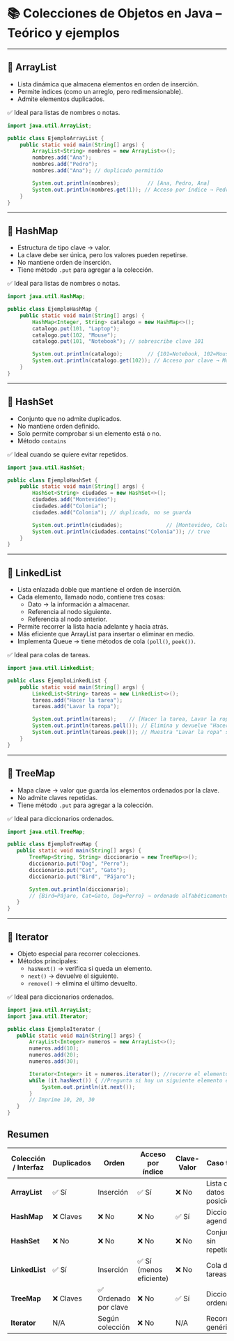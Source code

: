 # 📚 Colecciones de Objetos en Java – Teórico y ejemplos
---

## 🔹 ArrayList
- Lista dinámica que almacena elementos en orden de inserción.  
- Permite índices (como un arreglo, pero redimensionable).  
- Admite elementos duplicados.  

✅ Ideal para listas de nombres o notas.

```java
import java.util.ArrayList;

public class EjemploArrayList {
    public static void main(String[] args) {
        ArrayList<String> nombres = new ArrayList<>();
        nombres.add("Ana");
        nombres.add("Pedro");
        nombres.add("Ana"); // duplicado permitido

        System.out.println(nombres);         // [Ana, Pedro, Ana]
        System.out.println(nombres.get(1)); // Acceso por índice → Pedro
    }
}
```
---

## 🔹 HashMap
- Estructura de tipo clave → valor.  
- La clave debe ser única, pero los valores pueden repetirse.
- No mantiene orden de inserción.
- Tiene método `.put` para agregar a la colección.

✅ Ideal para listas de nombres o notas.

```java
import java.util.HashMap;

public class EjemploHashMap {
    public static void main(String[] args) {
        HashMap<Integer, String> catalogo = new HashMap<>();
        catalogo.put(101, "Laptop");
        catalogo.put(102, "Mouse");
        catalogo.put(101, "Notebook"); // sobrescribe clave 101

        System.out.println(catalogo);        // {101=Notebook, 102=Mouse}
        System.out.println(catalogo.get(102)); // Acceso por clave → Mouse
    }
}
```
---

## 🔹 HashSet
- Conjunto que no admite duplicados.
- No mantiene orden definido.
- Solo permite comprobar si un elemento está o no.
- Método `contains`

✅ Ideal cuando se quiere evitar repetidos.

```java
import java.util.HashSet;

public class EjemploHashSet {
    public static void main(String[] args) {
        HashSet<String> ciudades = new HashSet<>();
        ciudades.add("Montevideo");
        ciudades.add("Colonia");
        ciudades.add("Colonia"); // duplicado, no se guarda

        System.out.println(ciudades);              // [Montevideo, Colonia]
        System.out.println(ciudades.contains("Colonia")); // true
    }
}
```
---
## 🔹 LinkedList
- Lista enlazada doble que mantiene el orden de inserción.
- Cada elemento, llamado nodo, contiene tres cosas:
  - Dato → la información a almacenar.
  - Referencia al nodo siguiente.
  - Referencia al nodo anterior.
- Permite recorrer la lista hacia adelante y hacia atrás. 
- Más eficiente que ArrayList para insertar o eliminar en medio.
- Implementa Queue → tiene métodos de cola `(poll()`, `peek())`.

✅ Ideal para colas de tareas.

```java
import java.util.LinkedList;

public class EjemploLinkedList {
    public static void main(String[] args) {
        LinkedList<String> tareas = new LinkedList<>();
        tareas.add("Hacer la tarea");
        tareas.add("Lavar la ropa");

        System.out.println(tareas);    // [Hacer la tarea, Lavar la ropa]
        System.out.println(tareas.poll()); // Elimina y devuelve "Hacer la tarea"
        System.out.println(tareas.peek()); // Muestra "Lavar la ropa" sin eliminar
    }
}
```
---
## 🔹 TreeMap
- Mapa clave → valor que guarda los elementos ordenados por la clave.
- No admite claves repetidas.
- Tiene método `.put` para agregar a la colección.

 ✅ Ideal para diccionarios ordenados.

 ```java
import java.util.TreeMap;

public class EjemploTreeMap {
    public static void main(String[] args) {
        TreeMap<String, String> diccionario = new TreeMap<>();
        diccionario.put("Dog", "Perro");
        diccionario.put("Cat", "Gato");
        diccionario.put("Bird", "Pájaro");

        System.out.println(diccionario);
        // {Bird=Pájaro, Cat=Gato, Dog=Perro} → ordenado alfabéticamente
    }
}
```
---
## 🔹 Iterator
- Objeto especial para recorrer colecciones.
- Métodos principales:
  - `hasNext()` → verifica si queda un elemento.
  - `next()` → devuelve el siguiente.
  - `remove()` → elimina el último devuelto.

 ✅ Ideal para diccionarios ordenados.

 ```java
import java.util.ArrayList;
import java.util.Iterator;

public class EjemploIterator {
    public static void main(String[] args) {
        ArrayList<Integer> numeros = new ArrayList<>();
        numeros.add(10);
        numeros.add(20);
        numeros.add(30);

        Iterator<Integer> it = numeros.iterator(); //recorre el elemento numeros uno por uno
        while (it.hasNext()) { //Pregunta si hay un siguiente elemento en la colección.
            System.out.println(it.next());
        }
        // Imprime 10, 20, 30
    }
}
```
## Resumen
| Colección / Interfaz | Duplicados  | Orden                | Acceso por índice      | Clave-Valor | Caso típico                   |
| -------------------- | ----------- | ------------------- | --------------------- | ----------- | ----------------------------- |
| **ArrayList**        | ✅ Sí       | Inserción           | ✅ Sí                  | ❌ No       | Lista de datos con posiciones |
| **HashMap**          | ❌ Claves   | ❌ No               | ❌ No                  | ✅ Sí       | Diccionario, agenda           |
| **HashSet**          | ❌ No       | ❌ No               | ❌ No                  | ❌ No       | Conjunto sin repetidos        |
| **LinkedList**       | ✅ Sí       | Inserción           | ✅ Sí (menos eficiente)| ❌ No       | Cola de tareas                |
| **TreeMap**          | ❌ Claves   | ✅ Ordenado por clave| ❌ No                  | ✅ Sí       | Diccionario ordenado          |
| **Iterator**         | N/A         | Según colección     | ❌ No                  | N/A        | Recorrido genérico            |
